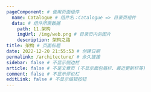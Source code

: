 ```yaml
---
pageComponent: # 使用页面组件
  name: Catalogue # 组件名：Catalogue => 目录页组件
  data: # 组件所需数据
    path: 11.架构
    imgUrl: /img/web.png # 目录页内的图片
    description: 架构之路
title: 架构 # 页面标题
date: 2022-12-20 21:55:53 # 创建日期
permalink: /architecture/ # 永久链接
sidebar: false # 不显示侧边栏
article: false # 不是文章页 (不显示面包屑栏、最近更新栏等)
comment: false # 不显示评论栏
editLink: false # 不显示编辑按钮
---
```

